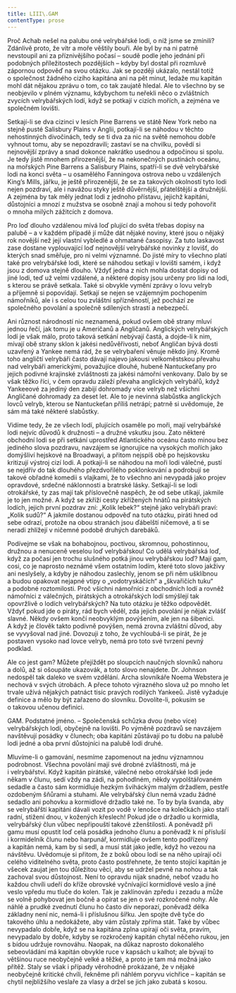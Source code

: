 ```yaml
---
title: LIII\.GAM
contentType: prose
---
```


<section>

Proč Achab nešel na palubu oné velrybářské lodi, o níž jsme se zmínili? Zdánlivě proto, že vítr a moře věštily bouři. Ale byl by na ni patrně nevstoupil ani za příznivějšího počasí – soudě podle jeho jednání při podobných příležitostech pozdějších – kdyby byl dostal při rozmluvě zápornou odpověď na svou otázku. Jak se později ukázalo, nestál totiž o společnost žádného cizího kapitána ani na pět minut, ledaže mu kapitán mohl dát nějakou zprávu o tom, co tak zaujatě hledal. Ale to všechno by se neobjevilo v plném významu, kdybychom tu neřekli něco o zvláštních zvycích velrybářských lodí, když se potkají v cizích mořích, a zejména ve společném lovišti.

Setkají-li se dva cizinci v lesích Pine Barrens ve státě New York nebo na stejně pusté Salisbury Plains v Anglii, potkají-li se náhodou v těchto nehostinných divočinách, tedy se ti dva za nic na světě nemohou dobře vyhnout tomu, aby se nepozdravili; zastaví se na chvilku, povědí si nejnovější zprávy a snad dokonce nakrátko usednou a odpočinou si spolu. Je tedy jistě mnohem přirozenější, že na nekonečných pustinách oceánu, na mořských Pine Barrens a Salisbury Plains, spatří-li se dvě velrybářské lodi na konci světa – u osamělého Fanningova ostrova nebo u vzdálených King’s Mills, jářku, je ještě přirozenější, že se za takových okolností tyto lodi nejen pozdraví, ale i navážou styky ještě důvěrnější, přátelštější a družnější. A zejména by tak měly jednat lodi z jednoho přístavu, jejichž kapitáni, důstojníci a mnozí z mužstva se osobně znají a mohou si tedy pohovořit o mnoha milých zážitcích z domova.

Pro loď dlouho vzdálenou mívá loď plující do světa třebas dopisy na palubě – a v každém případě jí může dát nějaké noviny, které jsou o nějaký rok novější než její vlastní vybledlé a ohmatané časopisy. Za tuto laskavost zase dostane vyplouvající loď nejnovější velrybářské novinky z lovišť, do kterých snad směřuje, pro ni velmi významné. Do jisté míry to všechno platí také pro velrybářské lodi, které se náhodou setkají v lovišti samém, i když jsou z domova stejně dlouho. Vždyť jedna z nich mohla dostat dopisy od jiné lodi, teď už velmi vzdálené, a některé dopisy jsou určeny pro lidi na lodi, s kterou se právě setkala. Také si obvykle vymění zprávy o lovu velryb a příjemně si popovídají. Setkají se nejen se vzájemným pochopením námořníků, ale i s celou tou zvláštní spřízněností, jež pochází ze společného povolání a společně sdílených strastí a nebezpečí.

Ani různost národností nic neznamená, pokud ovšem obě strany mluví jednou řečí, jak tomu je u Američanů a Angličanů. Anglických velrybářských lodí je však málo, proto taková setkání nebývají častá, a dojde-li k nim, mívají obě strany sklon k jakési nedůvěřivosti, neboť Angličan bývá dosti uzavřený a Yankee nemá rád, že se velrybaření věnuje někdo jiný. Kromě toho angličtí velrybáři často dávají najevo jakousi velkoměstskou převahu nad velrybáři americkými, považujíce dlouhé, hubené Nantuckeťany pro jejich podivné krajinské zvláštnosti za jakési námořní venkovany. Dalo by se však těžko říci, v čem opravdu záleží převaha anglických velrybářů, když Yankeeové za jediný den zabijí dohromady více velryb než všichni Angličané dohromady za deset let. Ale to je nevinná slabůstka ang­lických lovců velryb, kterou se Nantuckeťan příliš netrápí; patrně si uvědomuje, že sám má také některé slabůstky.

Vidíme tedy, že ze všech lodí, plujících osaměle po moři, mají velrybářské lodi nejvíc důvodů k družnosti – a družné vskutku jsou. Zato některé obchodní lodi se při setkání uprostřed Atlantického oceánu často minou bez jediného slova pozdravu, navzájem se ignorujíce na vysokých mořích jako domýšliví hejskové na Broadwayi, a přitom nejspíš obě po hejskovsku kritizují výstroj cizí lodi. A potkají-li se náhodou na moři lodi válečné, pustí se nejdřív do tak dlouhého přezdvořilého poklonkování a podrobují se takové obřadné komedii s vlajkami, že to všechno ani nevypadá jako projev opravdové, srdečné náklonnosti a bratrské lásky. Setkají-li se lodi otrokářské, ty zas mají tak příslovečně naspěch, že od sebe utíkají, jakmile je to jen možné. A když se zkříží cesty zkřížených hnátů na pirátských lodích, jejich první pozdrav zní: „Kolik lebek?“ stejně jako velrybáři praví: „Kolik sudů?“ A jakmile dostanou odpověď na tuto otázku, piráti hned od sebe odrazí, protože na obou stranách jsou ďábelští ničemové, a ti se neradi zhlížejí v ničemné podobě druhých darebáků.

Podívejme se však na bohabojnou, poctivou, skromnou, pohostinnou, družnou a nenuceně veselou loď velrybářskou! Co udělá velrybářská loď, když za počasí jen trochu slušného potká jinou velrybářskou loď? Mají gam, cosi, co je naprosto neznámé všem ostatním lodím, které toto slovo jakživy ani neslyšely, a kdyby je náhodou zaslechly, jenom se při něm ušklíbnou a budou opakovat nejapné vtipy o „vodotryskáčích“ a „škvařičích tuku“ a podobné roztomilosti. Proč všichni námořníci z obchodních lodí a rovněž námořníci z válečných, pirátských a otrokářských lodí smýšlejí tak opovržlivě o lodích velrybářských? Na tuto otázku je těžko odpovědět. Vždyť pokud jde o piráty, rád bych věděl, zda jejich povolání je nějak zvlášť slavné. Někdy ovšem končí neobvyklým povýšením, ale jen na šibenici. A když je člověk takto podivně povýšen, nemá zrovna zvláštní důvod, aby se vyvyšoval nad jiné. Dovozuji z toho, že vychloubá-li se pirát, že je postaven vysoko nad lovce velryb, nemá pro toto své tvrzení pevný podklad.

Ale co jest gam? Můžete přejíždět po sloupcích naučných slovníků nahoru a dolů, až si ošoupáte ukazovák, a toto slovo nenajdete. Dr. Johnson nedospěl tak daleko ve svém vzdělání. Archa slovníkáře Noema Webstera je nechová v svých útrobách. A přece tohoto výrazného slova už po mnoho let trvale užívá nějakých patnáct tisíc pravých rodilých Yankeeů. Jistě vyžaduje definice a mělo by být zařazeno do slovníku. Dovolíte-li, pokusím se o takovou učenou definici.

GAM. Podstatné jméno. – Společenská schůzka dvou (nebo více) velrybářských lodí, obyčejně na lovišti. Po výměně pozdravů se navzájem navštěvují posádky v člunech; oba kapitáni zůstávají po tu dobu na palubě lodi jedné a oba první důstojníci na palubě lodi druhé.

Mluvíme-li o gamování, nesmíme zapomenout na jednu významnou podrobnost. Všechna povolání mají své drobné zvláštnosti, má je i velrybářství. Když kapitán pirátské, válečné nebo otrokářské lodi jede někam v člunu, sedí vždy na zádi, na pohodlném, někdy vypolštářovaném sedadle a často sám kormidluje hezkým šviháckým malým držadlem, pestře ozdobeným šňůrami a stuhami. Ale velrybářský člun nemá vzadu žádné sedadlo ani pohovku a kormidlové držadlo také ne. To by byla švanda, aby se velrybářští kapitáni dávali vozit po vodě v lenošce na kolečkách jako staří radní, stižení dnou, v kožených křeslech! Pokud jde o držadlo u kormidla, velrybářský člun vůbec nepřipouští takové zženštilosti. A poněvadž při gamu musí opustit loď celá posádka jednoho člunu a poněvadž k ní přísluší i kormidelník člunu nebo harpunář, kormidluje ovšem tento podřízený a kapitán nemá, kam by si sedl, a musí stát jako jedle, když ho vezou na návštěvu. Uvědomuje si přitom, že z boků obou lodí se na něho upírají oči celého viditelného světa, proto často postřehnete, že tento stojící kapitán je všecek zaujat jen tou důležitou věcí, aby se udržel pevně na nohou a tak zachoval svou důstojnost. Není to opravdu nijak snadné, neboť vzadu ho každou chvíli udeří do kříže obrovské vyčnívající kormidlové veslo a jiné veslo vpředu mu tluče do kolen. Tak je zaklínován zpředu i zezadu a může se volně pohybovat jen bočně a opírat se jen o své rozkročené nohy. Ale náhlé a prudké zvednutí člunu ho často div neporazí, poněvadž délka základny není nic, nemá-li i příslušnou šířku. Jen spojte dvě tyče do takového úhlu a nedokážete, aby vám zůstaly zpříma stát. Také by vůbec nevypadalo dobře, když se na kapitána zplna upírají oči světa, pravím, nevypadalo by dobře, kdyby se rozkročený kapitán chytal něčeho rukou, jen s bídou udržuje rovnováhu. Naopak, na důkaz naprosto dokonalého sebeovládání má kapitán obvykle ruce v kapsách u kalhot; ale bývají to většinou ruce neobyčejně velké a těžké, a proto je tam má možná jako přítěž. Staly se však i případy věrohodně prokázané, že v nějaké neobyčejně kritické chvíli, řekněme při náhlém poryvu vichřice – kapitán se chytil nejbližšího veslaře za vlasy a držel se jich jako zubatá s kosou.

</section>
